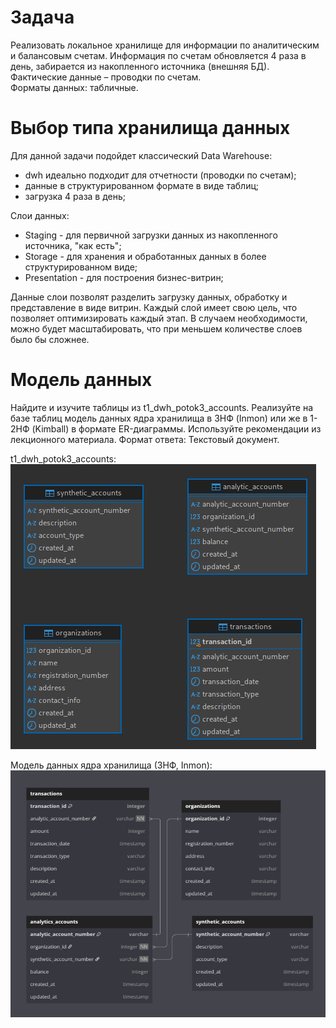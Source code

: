 # Задача
Реализовать локальное хранилище для информации по аналитическим и балансовым счетам. 
Информация по счетам обновляется 4 раза в день, забирается из накопленного источника (внешняя 
БД).  
Фактические данные – проводки по счетам.  
Форматы данных: табличные.  

# Выбор типа хранилища данных
Для данной задачи подойдет классический Data Warehouse:
- dwh идеально подходит для отчетности (проводки по счетам);
- данные в структурированном формате в виде таблиц;
- загрузка 4 раза в день;  

Слои данных:
- Staging - для первичной загрузки данных из накопленного источника, "как есть";
- Storage - для хранения и обработанных данных в более структурированном виде;
- Presentation - для построения бизнес-витрин;

Данные слои позволят разделить загрузку данных, обработку и представление в виде витрин. 
Каждый слой имеет свою цель, что позволяет оптимизировать каждый этап. 
В случаем необходимости, можно будет масштабировать, что при меньшем количестве слоев было бы сложнее.

# Модель данных
Найдите и изучите таблицы из t1_dwh_potok3_accounts. Реализуйте на базе таблиц модель данных 
ядра хранилища в 3НФ (Inmon) или же в 1-2НФ (Kimball) в формате ER-диаграммы. Используйте 
рекомендации из лекционного материала.
Формат ответа: Текстовый документ.

t1_dwh_potok3_accounts:  
![alt text](<attachments/Pasted image 20250307220133.png>)  

Модель данных ядра хранилища (3НФ, Inmon):  
![alt text](attachments/image.png)  

